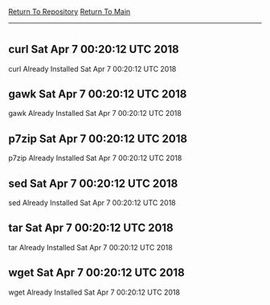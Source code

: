 [Return To Repository](https://github.com/deathbybandaid/piholeparser/)
[Return To Main](https://github.com/deathbybandaid/piholeparser/blob/master/RecentRunLogs/Mainlog.md)
____________________________________
# 
## curl Sat Apr 7 00:20:12 UTC 2018
curl Already Installed Sat Apr 7 00:20:12 UTC 2018
## gawk Sat Apr 7 00:20:12 UTC 2018
gawk Already Installed Sat Apr 7 00:20:12 UTC 2018
## p7zip Sat Apr 7 00:20:12 UTC 2018
p7zip Already Installed Sat Apr 7 00:20:12 UTC 2018
## sed Sat Apr 7 00:20:12 UTC 2018
sed Already Installed Sat Apr 7 00:20:12 UTC 2018
## tar Sat Apr 7 00:20:12 UTC 2018
tar Already Installed Sat Apr 7 00:20:12 UTC 2018
## wget Sat Apr 7 00:20:12 UTC 2018
wget Already Installed Sat Apr 7 00:20:12 UTC 2018
